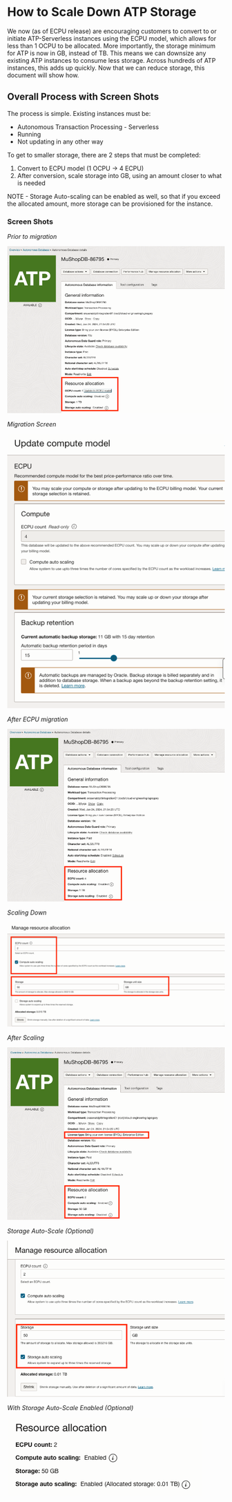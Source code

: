 # How to Scale Down ATP Storage

We now (as of ECPU release) are encouraging customers to convert to or initiate ATP-Serverless instances using the ECPU model, which allows for less than 1 OCPU to be allocated. 
More importantly, the storage minimum for ATP is now in GB, instead of TB.  This means we can downsize any existing ATP instances to consume less storage.  Across hundreds of ATP instances,
this adds up quickly.  Now that we can reduce storage, this document will show how.

## Overall Process with Screen Shots

The process is simple.  Existing instances must be:
* Autonomous Transaction Processing - Serverless
* Running
* Not updating in any other way

To get to smaller storage, there are 2 steps that must be completed:
1) Convert to ECPU model (1 OCPU -> 4 ECPU)
2) After conversion, scale storage into GB, using an amount closer to what is needed

NOTE - Storage Auto-scaling can be enabled as well, so that if you exceed the allocated amount, more storage can be provisioned for the instance.

### Screen Shots

*Prior to migration*

![OCPU Model](images/1-ATP-S-OCPU.png)

*Migration Screen*

![ECPU Update](images/2-ATP-S-Update.png)

*After ECPU migration*

![After ECPU](images/3-ATP-S-After-Update.png)

*Scaling Down*

![Scale Down](images/4-ATP-S-Scale-Down.png)

*After Scaling*

![After Scale](images/5-ATP-S-After-Scale-Down.png)

*Storage Auto-Scale (Optional)*

![Storage Scale](images/6-ATP-S-Auto-Scale-Storage.png)

*With Storage Auto-Scale Enabled (Optional)*

![Storage Scale](images/7-ATP-S-Auto-Scale-Storage-Enabled.png)
